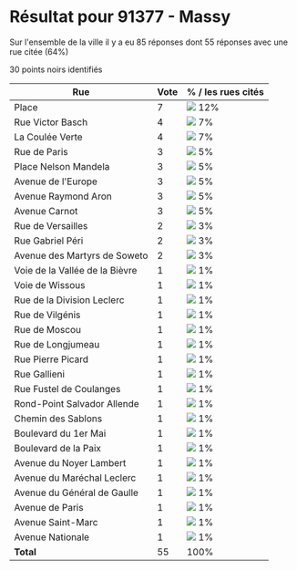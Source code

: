 # Résultat pour 91377 - Massy

Sur l'ensemble de la ville il y a eu 85 réponses dont 55 réponses avec une rue citée (64%)

30 points noirs identifiés

| Rue | Vote | % / les rues cités|
|-----|------|-------------------|
| Place | 7 | <img src="../../img/bar_12.gif" />&nbsp;12%|
| Rue Victor Basch | 4 | <img src="../../img/bar_7.gif" />&nbsp;7%|
| La Coulée Verte | 4 | <img src="../../img/bar_7.gif" />&nbsp;7%|
| Rue de Paris | 3 | <img src="../../img/bar_5.gif" />&nbsp;5%|
| Place Nelson Mandela | 3 | <img src="../../img/bar_5.gif" />&nbsp;5%|
| Avenue de l'Europe | 3 | <img src="../../img/bar_5.gif" />&nbsp;5%|
| Avenue Raymond Aron | 3 | <img src="../../img/bar_5.gif" />&nbsp;5%|
| Avenue Carnot | 3 | <img src="../../img/bar_5.gif" />&nbsp;5%|
| Rue de Versailles | 2 | <img src="../../img/bar_3.gif" />&nbsp;3%|
| Rue Gabriel Péri | 2 | <img src="../../img/bar_3.gif" />&nbsp;3%|
| Avenue des Martyrs de Soweto | 2 | <img src="../../img/bar_3.gif" />&nbsp;3%|
| Voie de la Vallée de la Bièvre | 1 | <img src="../../img/bar_1.gif" />&nbsp;1%|
| Voie de Wissous | 1 | <img src="../../img/bar_1.gif" />&nbsp;1%|
| Rue de la Division Leclerc | 1 | <img src="../../img/bar_1.gif" />&nbsp;1%|
| Rue de Vilgénis | 1 | <img src="../../img/bar_1.gif" />&nbsp;1%|
| Rue de Moscou | 1 | <img src="../../img/bar_1.gif" />&nbsp;1%|
| Rue de Longjumeau | 1 | <img src="../../img/bar_1.gif" />&nbsp;1%|
| Rue Pierre Picard | 1 | <img src="../../img/bar_1.gif" />&nbsp;1%|
| Rue Gallieni | 1 | <img src="../../img/bar_1.gif" />&nbsp;1%|
| Rue Fustel de Coulanges | 1 | <img src="../../img/bar_1.gif" />&nbsp;1%|
| Rond-Point Salvador Allende | 1 | <img src="../../img/bar_1.gif" />&nbsp;1%|
| Chemin des Sablons | 1 | <img src="../../img/bar_1.gif" />&nbsp;1%|
| Boulevard du 1er Mai | 1 | <img src="../../img/bar_1.gif" />&nbsp;1%|
| Boulevard de la Paix | 1 | <img src="../../img/bar_1.gif" />&nbsp;1%|
| Avenue du Noyer Lambert | 1 | <img src="../../img/bar_1.gif" />&nbsp;1%|
| Avenue du Maréchal Leclerc | 1 | <img src="../../img/bar_1.gif" />&nbsp;1%|
| Avenue du Général de Gaulle | 1 | <img src="../../img/bar_1.gif" />&nbsp;1%|
| Avenue de Paris | 1 | <img src="../../img/bar_1.gif" />&nbsp;1%|
| Avenue Saint-Marc | 1 | <img src="../../img/bar_1.gif" />&nbsp;1%|
| Avenue Nationale | 1 | <img src="../../img/bar_1.gif" />&nbsp;1%|
| **Total** | 55 | 100%|
